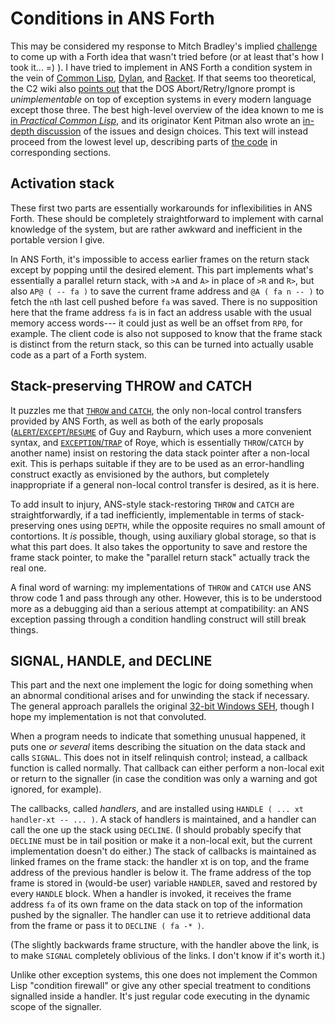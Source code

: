 # Conditions in ANS Forth

This may be considered my response to Mitch Bradley's implied
[challenge][1] to come up with a Forth idea that wasn't tried before (or
at least that's how I took it... =) ).  I have tried to implement in ANS
Forth a condition system in the vein of [Common Lisp][2], [Dylan][3],
and [Racket][4].   If that seems too theoretical, the C2 wiki also
[points out][5] that the DOS Abort/Retry/Ignore prompt is
_unimplementable_ on top of exception systems in every modern language
except those three.  The best high-level overview of the idea known to
me is [in _Practical Common Lisp_][6], and its originator Kent Pitman
also wrote an [in-depth discussion][7] of the issues and design choices.
This text will instead proceed from the lowest level up, describing
parts of [the code](condit.fth) in corresponding sections.

## Activation stack

These first two parts are essentially workarounds for inflexibilities in
ANS Forth.  These should be completely straightforward to implement with
carnal knowledge of the system, but are rather awkward and inefficient
in the portable version I give.

In ANS Forth, it's impossible to access earlier frames on the return
stack except by popping until the desired element.  This part implements
what's essentially a parallel return stack, with `>A` and `A>` in place
of `>R` and `R>`, but also `AP@ ( -- fa )` to save the current frame
address and `@A ( fa n -- )` to fetch the `n`th last cell pushed before
`fa` was saved.   There is no supposition here that the frame address
`fa` is in fact an address usable with the usual memory access words---
it could just as well be an offset from `RP0`, for example.  The client
code is also not supposed to know that the frame stack is distinct from
the return stack, so this can be turned into actually usable code as a
part of a Forth system.

## Stack-preserving THROW and CATCH

It puzzles me that [`THROW` and `CATCH`][8], the only non-local control
transfers provided by ANS Forth, as well as both of the early proposals
([`ALERT`/`EXCEPT`/`RESUME`][9] of Guy and Rayburn, which uses a more
convenient syntax, and [`EXCEPTION`/`TRAP`][10] of Roye, which is
essentially `THROW`/`CATCH` by another name) insist on restoring the
data stack pointer after a non-local exit.  This is perhaps suitable if
they are to be used as an error-handling construct exactly as envisioned
by the authors, but completely inappropriate if a general non-local
control transfer is desired, as it is here.

To add insult to injury, ANS-style stack-restoring `THROW` and `CATCH`
are straightforwardly, if a tad inefficiently, implementable in terms of
stack-preserving ones using `DEPTH`, while the opposite requires no
small amount of contortions.  It _is_ possible, though, using auxiliary
global storage, so that is what this part does.  It also takes the
opportunity to save and restore the frame stack pointer, to make the
"parallel return stack" actually track the real one.

A final word of warning: my implementations of `THROW` and `CATCH` use
ANS throw code 1 and pass through any other.  However, this is to be
understood more as a debugging aid than a serious attempt at
compatibility: an ANS exception passing through a condition handling
construct will still break things.

## SIGNAL, HANDLE, and DECLINE

This part and the next one implement the logic for doing something when
an abnormal conditional arises and for unwinding the stack if necessary.
The general approach parallels the original [32-bit Windows SEH][11],
though I hope my implementation is not that convoluted.

When a program needs to indicate that something unusual happened, it
puts one _or several_ items describing the situation on the data stack
and calls `SIGNAL`.  This does not in itself relinquish control;
instead, a callback function is called normally.  That callback can
either perform a non-local exit or return to the signaller (in case the
condition was only a warning and got ignored, for example).

The callbacks, called _handlers_, and are installed using
`HANDLE ( ... xt handler-xt -- ... )`.  A stack of handlers is
maintained, and a handler can call the one up the stack using `DECLINE`.
(I should probably specify that `DECLINE` must be in tail position or
make it a non-local exit, but the current implementation doesn't do
either.)  The stack of callbacks is maintained as linked frames on the
frame stack: the handler xt is on top, and the frame address of the
previous handler is below it.  The frame address of the top frame is
stored in (would-be user) variable `HANDLER`, saved and restored by
every `HANDLE` block.  When a handler is invoked, it receives the frame
address `fa` of its own frame on the data stack on top of the
information pushed by the signaller.  The handler can use it to retrieve
additional data from the frame or pass it to `DECLINE ( fa -* )`.

(The slightly backwards frame structure, with the handler above the
link, is to make `SIGNAL` completely oblivious of the links.  I don't
know if it's worth it.)

Unlike other exception systems, this one does not implement the Common
Lisp "condition firewall" or give any other special treatment to
conditions signalled inside a handler.  It's just regular code executing
in the dynamic scope of the signaller.

[1]:  https://github.com/ForthHub/discussion/issues/79#issuecomment-454218065
[2]:  http://www.lispworks.com/documentation/lw71/CLHS/Body/09_.htm
[3]:  https://opendylan.org/books/drm/Conditions
[4]:  https://docs.racket-lang.org/reference/exns.html
[5]:  http://wiki.c2.com/?AbortRetryIgnore
[6]:  http://www.gigamonkeys.com/book/beyond-exception-handling-conditions-and-restarts.html
[7]:  http://www.nhplace.com/kent/Papers/Condition-Handling-2001.html
[8]:  https://www.complang.tuwien.ac.at/forth/dpans-html/dpans9.htm
[9]:  http://soton.mpeforth.com/flag/jfar/vol3/no4/article3.pdf
[10]: http://soton.mpeforth.com/flag/jfar/vol5/no2/article4.pdf
[11]: http://bytepointer.com/resources/pietrek_crash_course_depths_of_win32_seh.htm
